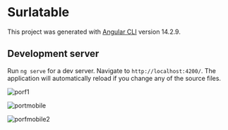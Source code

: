 # Surlatable

This project was generated with [Angular CLI](https://github.com/angular/angular-cli) version 14.2.9.

## Development server

Run `ng serve` for a dev server. Navigate to `http://localhost:4200/`. The application will automatically reload if you change any of the source files.

![porf1](https://github.com/Keinlinks/surlatable/assets/121351527/7a3c9956-eb01-4827-ba17-57ff02a811db)

![portmobile](https://github.com/Keinlinks/surlatable/assets/121351527/c8fea2ab-75e0-458a-a501-7ad4b8027c4e)

![porfmobile2](https://github.com/Keinlinks/surlatable/assets/121351527/9c770ec7-8ead-4380-a702-990d20e4a967)
